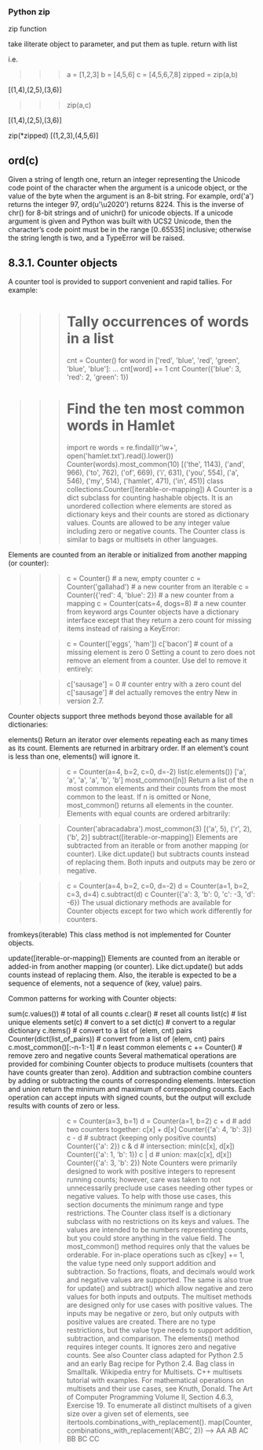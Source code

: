 ### Python zip

zip function 

take iliterate object to parameter, and put them as tuple.
return with list

i.e.

>>> a = [1,2,3]
>>> b = [4,5,6]
>>> c = [4,5,6,7,8]
>>> zipped = zip(a,b)

[(1,4),(2,5),(3,6)]

>>> zip(a,c)

[(1,4),(2,5),(3,6)]

zip(*zipped)
[(1,2,3),(4,5,6)]

## ord(c)
Given a string of length one, return an integer representing the Unicode code point of the character when the argument is a unicode object, or the value of the byte when the argument is an 8-bit string. For example, ord('a') returns the integer 97, ord(u'\u2020') returns 8224. This is the inverse of chr() for 8-bit strings and of unichr() for unicode objects. If a unicode argument is given and Python was built with UCS2 Unicode, then the character’s code point must be in the range [0..65535] inclusive; otherwise the string length is two, and a TypeError will be raised.

## 8.3.1. Counter objects
A counter tool is provided to support convenient and rapid tallies. For example:

>>>
>>> # Tally occurrences of words in a list
>>> cnt = Counter()
>>> for word in ['red', 'blue', 'red', 'green', 'blue', 'blue']:
...     cnt[word] += 1
>>> cnt
Counter({'blue': 3, 'red': 2, 'green': 1})

>>> # Find the ten most common words in Hamlet
>>> import re
>>> words = re.findall(r'\w+', open('hamlet.txt').read().lower())
>>> Counter(words).most_common(10)
[('the', 1143), ('and', 966), ('to', 762), ('of', 669), ('i', 631),
 ('you', 554),  ('a', 546), ('my', 514), ('hamlet', 471), ('in', 451)]
class collections.Counter([iterable-or-mapping])
A Counter is a dict subclass for counting hashable objects. It is an unordered collection where elements are stored as dictionary keys and their counts are stored as dictionary values. Counts are allowed to be any integer value including zero or negative counts. The Counter class is similar to bags or multisets in other languages.

Elements are counted from an iterable or initialized from another mapping (or counter):

>>>
>>> c = Counter()                           # a new, empty counter
>>> c = Counter('gallahad')                 # a new counter from an iterable
>>> c = Counter({'red': 4, 'blue': 2})      # a new counter from a mapping
>>> c = Counter(cats=4, dogs=8)             # a new counter from keyword args
Counter objects have a dictionary interface except that they return a zero count for missing items instead of raising a KeyError:

>>>
>>> c = Counter(['eggs', 'ham'])
>>> c['bacon']                              # count of a missing element is zero
0
Setting a count to zero does not remove an element from a counter. Use del to remove it entirely:

>>>
>>> c['sausage'] = 0                        # counter entry with a zero count
>>> del c['sausage']                        # del actually removes the entry
New in version 2.7.

Counter objects support three methods beyond those available for all dictionaries:

elements()
Return an iterator over elements repeating each as many times as its count. Elements are returned in arbitrary order. If an element’s count is less than one, elements() will ignore it.

>>>
>>> c = Counter(a=4, b=2, c=0, d=-2)
>>> list(c.elements())
['a', 'a', 'a', 'a', 'b', 'b']
most_common([n])
Return a list of the n most common elements and their counts from the most common to the least. If n is omitted or None, most_common() returns all elements in the counter. Elements with equal counts are ordered arbitrarily:

>>>
>>> Counter('abracadabra').most_common(3)
[('a', 5), ('r', 2), ('b', 2)]
subtract([iterable-or-mapping])
Elements are subtracted from an iterable or from another mapping (or counter). Like dict.update() but subtracts counts instead of replacing them. Both inputs and outputs may be zero or negative.

>>>
>>> c = Counter(a=4, b=2, c=0, d=-2)
>>> d = Counter(a=1, b=2, c=3, d=4)
>>> c.subtract(d)
>>> c
Counter({'a': 3, 'b': 0, 'c': -3, 'd': -6})
The usual dictionary methods are available for Counter objects except for two which work differently for counters.

fromkeys(iterable)
This class method is not implemented for Counter objects.

update([iterable-or-mapping])
Elements are counted from an iterable or added-in from another mapping (or counter). Like dict.update() but adds counts instead of replacing them. Also, the iterable is expected to be a sequence of elements, not a sequence of (key, value) pairs.

Common patterns for working with Counter objects:

sum(c.values())                 # total of all counts
c.clear()                       # reset all counts
list(c)                         # list unique elements
set(c)                          # convert to a set
dict(c)                         # convert to a regular dictionary
c.items()                       # convert to a list of (elem, cnt) pairs
Counter(dict(list_of_pairs))    # convert from a list of (elem, cnt) pairs
c.most_common()[:-n-1:-1]       # n least common elements
c += Counter()                  # remove zero and negative counts
Several mathematical operations are provided for combining Counter objects to produce multisets (counters that have counts greater than zero). Addition and subtraction combine counters by adding or subtracting the counts of corresponding elements. Intersection and union return the minimum and maximum of corresponding counts. Each operation can accept inputs with signed counts, but the output will exclude results with counts of zero or less.

>>>
>>> c = Counter(a=3, b=1)
>>> d = Counter(a=1, b=2)
>>> c + d                       # add two counters together:  c[x] + d[x]
Counter({'a': 4, 'b': 3})
>>> c - d                       # subtract (keeping only positive counts)
Counter({'a': 2})
>>> c & d                       # intersection:  min(c[x], d[x])
Counter({'a': 1, 'b': 1})
>>> c | d                       # union:  max(c[x], d[x])
Counter({'a': 3, 'b': 2})
Note Counters were primarily designed to work with positive integers to represent running counts; however, care was taken to not unnecessarily preclude use cases needing other types or negative values. To help with those use cases, this section documents the minimum range and type restrictions.
The Counter class itself is a dictionary subclass with no restrictions on its keys and values. The values are intended to be numbers representing counts, but you could store anything in the value field.
The most_common() method requires only that the values be orderable.
For in-place operations such as c[key] += 1, the value type need only support addition and subtraction. So fractions, floats, and decimals would work and negative values are supported. The same is also true for update() and subtract() which allow negative and zero values for both inputs and outputs.
The multiset methods are designed only for use cases with positive values. The inputs may be negative or zero, but only outputs with positive values are created. There are no type restrictions, but the value type needs to support addition, subtraction, and comparison.
The elements() method requires integer counts. It ignores zero and negative counts.
See also
Counter class adapted for Python 2.5 and an early Bag recipe for Python 2.4.
Bag class in Smalltalk.
Wikipedia entry for Multisets.
C++ multisets tutorial with examples.
For mathematical operations on multisets and their use cases, see Knuth, Donald. The Art of Computer Programming Volume II, Section 4.6.3, Exercise 19.
To enumerate all distinct multisets of a given size over a given set of elements, see itertools.combinations_with_replacement().
map(Counter, combinations_with_replacement(‘ABC’, 2)) –> AA AB AC BB BC CC